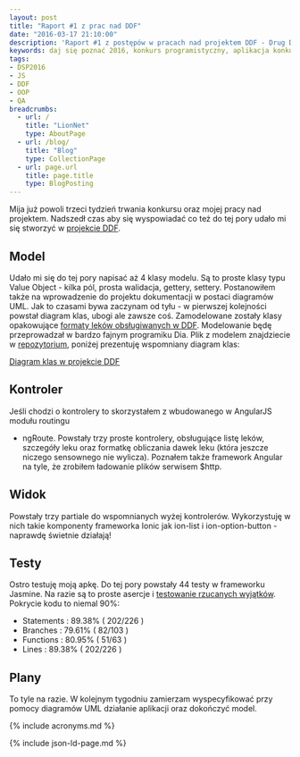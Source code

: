 ```yaml
---
layout: post
title: "Raport #1 z prac nad DDF"
date: "2016-03-17 21:10:00"
description: 'Raport #1 z postępów w pracach nad projektem DDF - Drug Dose Framework'
keywords: daj się poznać 2016, konkurs programistyczny, aplikacja konkursowa, drug dose framework, aplikacja mobilna, pas pediatryczny, dawkowanie leków, yeoman, ionic framework, generator aplikacji, jasmine, bdd, testowanie aplikacji, wyjątki
tags:
- DSP2016
- JS
- DDF
- OOP
- QA
breadcrumbs:
  - url: /
    title: "LionNet"
    type: AboutPage
  - url: /blog/
    title: "Blog"
    type: CollectionPage
  - url: page.url
    title: page.title
    type: BlogPosting
---
```


Mija już powoli trzeci tydzień trwania konkursu oraz mojej pracy nad projektem.
Nadszedł czas aby się wyspowiadać co też do tej pory udało mi się stworzyć w 
[projekcie DDF]({{site.url}}/2016/03/01/dam-sie-poznac.html).

## Model

Udało mi się do tej pory napisać aż 4 klasy modelu. Są to proste klasy typu Value
Object - kilka pól, prosta walidacja, gettery, settery. Postanowiłem także na
wprowadzenie do projektu dokumentacji w postaci diagramów UML. Jak to czasami bywa
zaczynam od tyłu - w pierwszej kolejności powstał diagram klas, ubogi ale zawsze coś.
Zamodelowane zostały klasy opakowujące 
[formaty leków obsługiwanych w DDF]({{site.url}}/2016/03/12/format-opisu-lekow-w-ddf.html).
Modelowanie będę przeprowadzał w bardzo fajnym programiku Dia. Plik z modelem
znajdziecie w 
[repozytorium](https://github.com/maciejlew/drug-dose-framework/blob/master/doc/ddf.dia), 
poniżej prezentuję wspomniany diagram klas:

[Diagram klas w projekcie DDF]({{site.baseurl}}/assets/img/DSP2016/ddf001.png)

## Kontroler

Jeśli chodzi o kontrolery to skorzystałem z wbudowanego w AngularJS modułu routingu
- ngRoute. Powstały trzy proste kontrolery, obsługujące listę leków, szczegóły
leku oraz formatkę obliczania dawek leku (która jeszcze niczego sensownego nie
wylicza). Poznałem także framework Angular na tyle, że zrobiłem ładowanie plików 
serwisem $http.

## Widok

Powstały trzy partiale do wspomnianych wyżej kontrolerów. Wykorzystuję w nich
takie komponenty frameworka Ionic jak ion-list i ion-option-button - naprawdę
świetnie działają!

## Testy

Ostro testuję moją apkę. Do tej pory powstały 44 testy w frameworku Jasmine.
Na razie są to proste asercje i 
[testowanie rzucanych wyjątków]({{site.url}}//2016/03/15/testowanie-wyjatkow-w-jasmine.html). 
Pokrycie kodu to niemal 90%:

 * Statements : 89.38% ( 202/226 )
 * Branches : 79.61% ( 82/103 )
 * Functions : 80.95% ( 51/63 )
 * Lines : 89.38% ( 202/226 )

## Plany

To tyle na razie. W kolejnym tygodniu zamierzam wyspecyfikować przy pomocy 
diagramów UML działanie aplikacji oraz dokończyć model.



{% include acronyms.md %}

{% include json-ld-page.md %}
